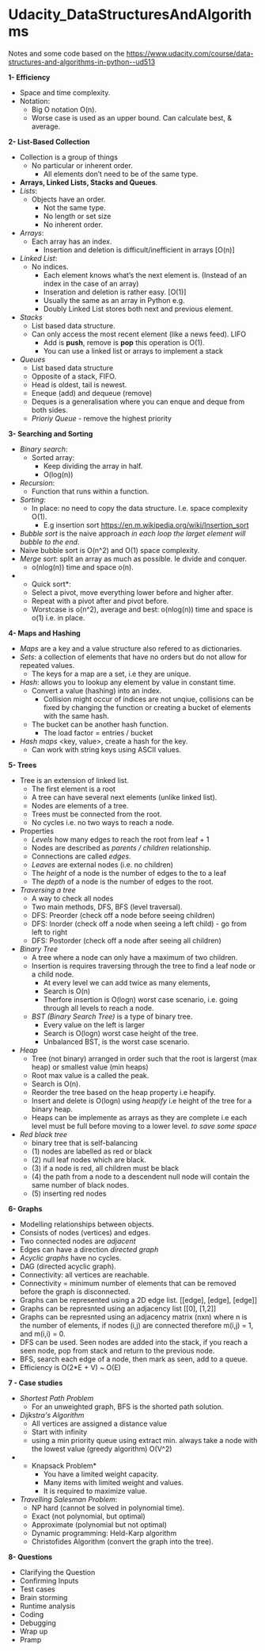 # Udacity_DataStructuresAndAlgorithms
Notes and some code based on the https://www.udacity.com/course/data-structures-and-algorithms-in-python--ud513

**1- Efficiency**
- Space and time complexity.
- Notation:
	- Big O notation O(n).
	- Worse case is used as an upper bound. Can calculate best, & average.

**2- List-Based Collection**
- Collection is a group of things
	- No particular or inherent order.
      - All elements don’t need to be of the same type.
- **Arrays, Linked Lists, Stacks and Queues**.
- *Lists*:
	- Objects have an order.
      - Not the same type.
      - No length or set size
      - No inherent order.
- *Arrays*:
	- Each array has an index.
      - Insertion and deletion is difficult/inefficient in arrays [O(n)]
- *Linked List*:
	- No indices.
      - Each element knows what’s the next element is. (Instead of an index in the case of an array)
      - Inseration and deletion is rather easy. [O(1)]
      - Usually the same as an array in Python e.g.
      - Doubly Linked List stores both next and previous element.
- *Stacks*
	- List based data structure.
	- Can only access the most recent element (like a news feed). LIFO
       - Add is **push**, remove is **pop** this operation is O(1).
       - You can use a linked list or arrays to implement a stack
- *Queues*
    - List based data structure
    - Opposite of a stack, FIFO.
    - Head is oldest, tail is newest.
    - Eneque (add) and dequeue (remove)
    - Deques is a generalisation where you can enque and deque from both sides.
     - *Prioriy Queue* - remove the highest priority 

**3- Searching and Sorting**
- *Binary search*:
	- Sorted array:
       - Keep dividing the array in half.
       - O(log(n))
- *Recursion*:
	- Function that runs within a function.
- *Sorting*:
	- In place: no need to copy the data structure. I.e. space complexity O(1).
       - E.g insertion sort https://en.m.wikipedia.org/wiki/Insertion_sort
- *Bubble sort* is the naive approach *in each loop the larget element will bubble to the end*.
-  Naive bubble sort is O(n^2) and O(1) space complexity.
- *Merge sort*: split an array as much as possible. Ie divide and conquer.
	- o(nlog(n)) time and space o(n).
- * Quick sort*:
   - Select a pivot, move everything lower before and higher after.
    - Repeat with a pivot after and pivot before.
    - Worstcase is o(n^2), average and best: o(nlog(n)) time and space is o(1) i.e. in place.

**4- Maps and Hashing**
- *Maps* are a key and a value structure also refered to as dictionaries.
- *Sets*: a collection of elements that have no orders but do not allow for repeated values.
	- The keys for a map are a set, i.e they are unique.
- *Hash*: allows you to lookup any element by value in constant time.
	- Convert a value (hashing) into an index.
       - Collision might occur of indices are not unqiue, collisions can be fixed by changing the function or creating a bucket of elements with the same hash.
	- The bucket can be another hash function.
       - The load factor = entries / bucket
- *Hash maps* <key, value>, create a hash for the key.
	- Can work with string keys using ASCII values.

**5- Trees**
- Tree is an extension of linked list.
	- The first element is a root
	- A tree can have several next elements (unlike linked list).
	- Nodes are elements of a tree.
	- Trees must be connected from the root.
	- No cycles i.e. no two ways to reach a node.
- Properties
	- *Levels* how many edges to reach the root from leaf + 1 
	- Nodes are described as *parents / children* relationship.
	- Connections are called *edges*.
	- *Leaves* are external nodes (i.e. no children)
	- The *height* of a node is the number of edges to the to a leaf
	- The *depth* of a node is the number of edges to the root.
- *Traversing a tree*
	- A way to check all nodes
	- Two main methods, DFS, BFS (level traversal).
	- DFS: Preorder (check off a node before seeing children)
	- DFS: Inorder (check off a node when seeing a left child) - go from left to right 
	- DFS: Postorder (check off a node after seeing all children)
- *Binary Tree*
	- A tree where a node can only have a maximum of two children.
	- Insertion is requires traversing through the tree to find a leaf node or a child node. 
		- At every level we can add twice as many elements,
		- Search is O(n)
		- Therfore insertion is O(logn) worst case scenario, i.e. going through all levels to reach a node.
	- *BST (Binary Search Tree)* is a type of binary tree.
		- Every value on the left is larger
		- Search is O(logn) worst case height of the tree.
		- Unbalanced BST, is the worst case scenario.
- *Heap*
	- Tree (not binary) arranged in order such that the root is largerst (max heap) or smallest value (min heaps)
	- Root max value is a called the peak.
	- Search is O(n).
	- Reorder the tree based on the heap property i.e heapify.
	- Insert and delete is O(logn) using *heapify* i.e height of the tree for a binary heap.
	- Heaps can be implemente as arrays as they are complete i.e each level must be full before moving to a lower level. *to save some space*
- *Red black tree* 
	-  binary tree that is self-balancing
	-  (1) nodes are labelled as red or black
	-  (2) null leaf nodes which are black.
	-  (3) if a node is red, all children must be black
	-  (4) the path from a node to a descendent null node will contain the same number of black nodes.
	-  (5) inserting red nodes


**6- Graphs**

- Modelling relationships between objects.
- Consists of nodes (vertices) and edges.
- Two connected nodes are *adjacent*
- Edges can have a direction *directed graph*
- *Acyclic graphs* have no cycles.
- DAG (directed acyclic graph).
- Connectivity: all vertices are reachable.
- Connectivity = minimum number of elements that can be removed before the graph is disconnected.
- Graphs can be represented using a 2D edge list. [[edge], [edge], [edge]]
- Graphs can be represnted using an adjacency list [[0], [1,2]]
- Graphs can be represnted using an adjacency matrix (nxn) where n is the number of elements, if nodes (i,j) are connected therefore m(i,j) = 1, and m(i,i) = 0.
- DFS can be used. Seen nodes are added into the stack, if you reach a seen node, pop from stack and return to the previous node.
- BFS, search each edge of a node, then mark as seen, add to a queue.
- Efficiency is O(2*E + V) ~ O(E)


**7 - Case studies**
- *Shortest Path Problem*
	- For an unweighted graph, BFS is the shorted path solution.
- *Dijkstra's Algorithm*
	- All vertices are assigned a distance value
	- Start with infinity
	- using a min priority queue using extract min. always take a node with the lowest value (greedy algorithm) O(V^2)
- * Knapsack Problem*
	- You have a limited weight capacity.
	- Many items with limited weight and values.
	- It is required to maximize value.
- *Travelling Salesman Problem*:
	- NP hard (cannot be solved in polynomial time).
	- Exact (not polynomial, but optimal)
	- Approximate (polynomial but not optimal)
	- Dynamic programming: Held-Karp algorithm
	- Christofides Algorithm (convert the graph into the tree).

**8- Questions**
- Clarifying the Question
- Confirming Inputs
- Test cases
- Brain storming
- Runtime analysis
- Coding
- Debugging
- Wrap up
- Pramp
